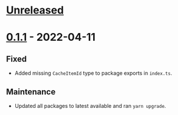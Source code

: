 
# [Unreleased]

# [0.1.1] - 2022-04-11

## Fixed
* Added missing `CacheItemId` type to package exports in `index.ts`.

## Maintenance
* Updated all packages to latest available and ran `yarn upgrade`.






[Unreleased]: https://github.com/toreda/cache/releases/compare/v0.1.0...HEAD
[0.1.1]: https://github.com/toreda/cache/releases/compare/v0.1.0...v0.1.1
[0.1.1]: https://github.com/toreda/cache/releases/compare/v0.0.0...v0.1.0
[0.0.0]: https://github.com/toreda/cache/releases

